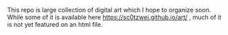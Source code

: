 This repo is large collection of digital art which I hope to organize soon. While some of it is available here https://sc0tzwei.github.io/art/ , much of it is not yet featured on an html file.
